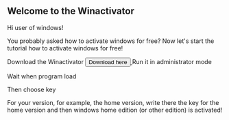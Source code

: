 ## Welcome to the Winactivator

Hi user of windows! 

You probably asked how to activate windows for free?
Now let's start the tutorial how to activate windows for free!

Download the Winactivator <a href="https://github.com/Decation2/Winactivator">
   <input type="button" value="Download here" />
</a>
Run it in administrator mode

Wait when program load

Then choose key  

For your version, for example, the home version, write there the key for the home version and then windows home edition (or other edition) is activated!

